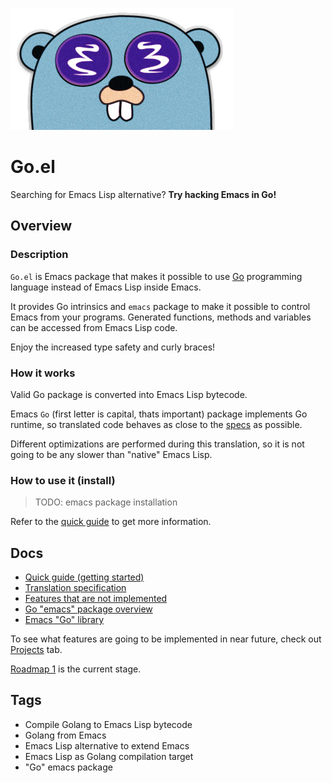 ![Logo](misc/logo.png)

# Go.el

Searching for Emacs Lisp alternative? **Try hacking Emacs in Go!**

## Overview

### Description

`Go.el` is Emacs package that makes it possible to use 
[Go](https://golang.org/) programming language instead
of Emacs Lisp inside Emacs. 

It provides Go intrinsics and `emacs` package to make it
possible to control Emacs from your programs.
Generated functions, methods and variables can be accessed from
Emacs Lisp code.

Enjoy the increased type safety and curly braces!

### How it works

Valid Go package is converted into Emacs Lisp bytecode.

Emacs `Go` (first letter is capital, thats important) package
implements Go runtime, so translated code behaves as
close to the [specs](https://golang.org/ref/spec) as possible.

Different optimizations are performed during this translation,
so it is not going to be any slower than "native" Emacs Lisp.

### How to use it (install)

> TODO: emacs package installation

Refer to the [quick guide](docs/quick_guide.md) to get more information.

## Docs

* [Quick guide (getting started)](docs/quick_guide.md)
* [Translation specification](docs/translation_spec.md)
* [Features that are not implemented](docs/unimplemented.md)
* [Go "emacs" package overview](docs/go_emacs.md)
* [Emacs "Go" library](docs/emacs_go.md)

To see what features are going to be implemented in near future,
check out [Projects](https://github.com/Quasilyte/Go.el/projects) tab.

[Roadmap 1](https://github.com/Quasilyte/Go.el/projects/1) is
the current stage.

## Tags

* Compile Golang to Emacs Lisp bytecode
* Golang from Emacs
* Emacs Lisp alternative to extend Emacs
* Emacs Lisp as Golang compilation target
* "Go" emacs package
